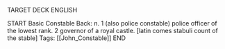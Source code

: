 TARGET DECK
ENGLISH

START
Basic
Constable
Back: n. 1 (also police constable) police officer of the lowest rank. 2 governor of a royal castle. [latin comes stabuli count of the stable]
Tags: [[John_Constable]]
END

